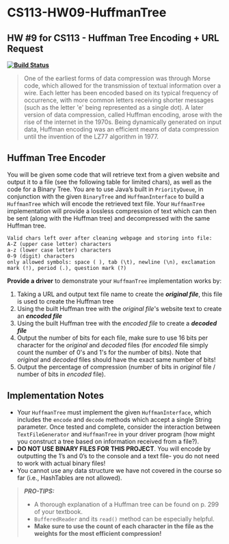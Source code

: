 # CS113-HW09-HuffmanTree
## HW #9 for CS113 - Huffman Tree Encoding + URL Request

**[![Build Status](https://travis-ci.com/MiraCostaCS-Nery/cs113-hw9-huffmantree-deverzs.svg?token=ZAzHRsZG2pX38hWavrqj&branch=master)](https://travis-ci.com/MiraCostaCS-Nery/cs113-hw9-huffmantree-deverzs)**

> One of the earliest forms of data compression was through Morse code, which allowed for the transmission of textual information over a wire. Each letter has been encoded based on its typical frequency of occurrence, with more common letters receiving shorter messages (such as the letter 'e' being represented as a single dot). A later version of data compression, called Huffman encoding, arose with the rise of the internet in the 1970s. Being dynamically generated on input data, Huffman encoding was an efficient means of data compression until the invention of the LZ77 algorithm in 1977.

## Huffman Tree Encoder
You will be given some code that will retrieve text from a given website and output it to a file (see the following table for limited chars), as well as the code for a Binary Tree. You are to use Java’s built in `PriorityQueue`, in conjunction with the given `BinaryTree` and `HuffmanInterface` to build a `HuffmanTree` which will encode the retrieved text file. Your `HuffmanTree` implementation will provide a lossless compression of text which can then be sent (along with the Huffman tree) and decompressed with the same Huffman tree.

```
Valid chars left over after cleaning webpage and storing into file:
A-Z (upper case letter) characters
a-z (lower case letter) characters
0-9 (digit) characters
only allowed symbols: space ( ), tab (\t), newline (\n), exclamation mark (!), period (.), question mark (?)
```

**Provide a driver** to demonstrate your `HuffmanTree` implementation works by:
 1. Taking a URL and output text file name to create the ***original file***, this file is used to create the Huffman tree
 2. Using the built Huffman tree with the *original file*'s website text to create an ***encoded file***
 3. Using the built Huffman tree with the *encoded file* to create a ***decoded file***
 4. Output the number of bits for each file, make sure to use 16 bits per character for the *original* and *decoded* files (for *encoded* file simply count the number of 0's and 1's for the number of bits). Note that *original* and *decoded* files should have the exact same number of bits!
 5. Output the percentage of compression (number of bits in *original* file / number of bits in *encoded* file).
 
 ## Implementation Notes
 - Your `HuffmanTree` must implement the given `HuffmanInterface`, which includes the `encode` and `decode` methods which accept a single String parameter. Once tested and complete, consider the interaction between `TextFileGenerator` and `HuffmanTree` in your driver program (how might you construct a tree based on information received from a file?).
- **DO NOT USE BINARY FILES FOR THIS PROJECT**. You will encode by outputting the 1’s and 0’s to the console and a text file- you do not need to work with actual binary files!
- You cannot use any data structure we have not covered in the course so far (i.e., HashTables are not allowed).

> ***PRO-TIPS:*** 
> - A thorough explanation of a Huffman tree can be found on p. 299 of your textbook.
> - `BufferedReader` and its `read()` method can be especially helpful.
> - **Make sure to use the count of each character in the file as the weights for the most efficient compression!**
